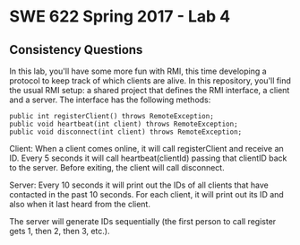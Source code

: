 # SWE 622 Spring 2017 - Lab 4
## Consistency Questions

In this lab, you'll have some more fun with RMI, this time developing a protocol to keep track of which clients are alive. In this repository, you'll find the usual RMI setup: a shared project that defines the RMI interface, a client and a server. The interface has the following methods:

```
public int registerClient() throws RemoteException;
public void heartbeat(int client) throws RemoteException;
public void disconnect(int client) throws RemoteException;

```

Client:
When a client comes online, it will call registerClient and receive an ID. Every 5 seconds it will call heartbeat(clientId) passing that clientID back to the server. Before exiting, the client will call disconnect.

Server:
Every 10 seconds it will print out the IDs of all clients that have contacted in the past 10 seconds. For each client, it will print out its ID and also when it last heard from the client.

The server will generate IDs sequentially (the first person to call register gets 1, then 2, then 3, etc.).
